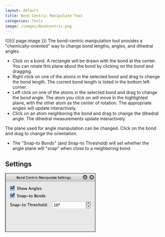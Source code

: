```yaml
---
layout: default
title: Bond Centric Manipulate Tool
categories: Tools
image: /images/Bondcentric.png
---
```




![]({{ page.image }}) The bond-centric manipulation tool provides a "chemically-oriented" way to change bond lengths, angles, and dihedral angles.

-   Click on a bond. A rectangle will be drawn with the bond at the center. You can rotate this plane about the bond by clicking on the bond and dragging.
-   Right click on one of the atoms in the selected bond and drag to change the bond length. The current bond length is listed in the bottom left corner.
-   Left click on one of the atoms in the selected bond and drag to change the bond angle. The atom you click on will move in the highlighted plane, with the other atom as the center of rotation. The appropriate angles will update interactively.
-   Click on an atom neighboring the bond and drag to change the dihedral angle. The dihedral measurements update interactively.

The plane used for angle manipulation can be changed. Click on the bond and drag to change the orientation.

-   The "Snap-to Bonds" (and Snap-to Threshold) will set whether the angle plane will "snap" when close to a neighboring bond.

Settings
--------

![](/images/BondCentricSettings.png)



